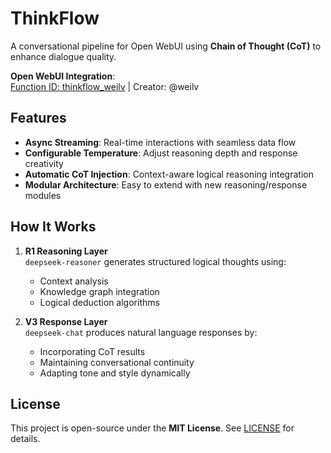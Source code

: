 # ThinkFlow

A conversational pipeline for Open WebUI using **Chain of Thought (CoT)** to enhance dialogue quality.

**Open WebUI Integration**:  
[Function ID: thinkflow_weilv](https://openwebui.com/f/weilv/thinkflow_weilv) | Creator: @weilv

## Features
- **Async Streaming**: Real-time interactions with seamless data flow
- **Configurable Temperature**: Adjust reasoning depth and response creativity
- **Automatic CoT Injection**: Context-aware logical reasoning integration
- **Modular Architecture**: Easy to extend with new reasoning/response modules

## How It Works
1. **R1 Reasoning Layer**  
   `deepseek-reasoner` generates structured logical thoughts using:
   - Context analysis
   - Knowledge graph integration
   - Logical deduction algorithms

2. **V3 Response Layer**  
   `deepseek-chat` produces natural language responses by:
   - Incorporating CoT results
   - Maintaining conversational continuity
   - Adapting tone and style dynamically

## License
This project is open-source under the **MIT License**. See [LICENSE](LICENSE) for details.
